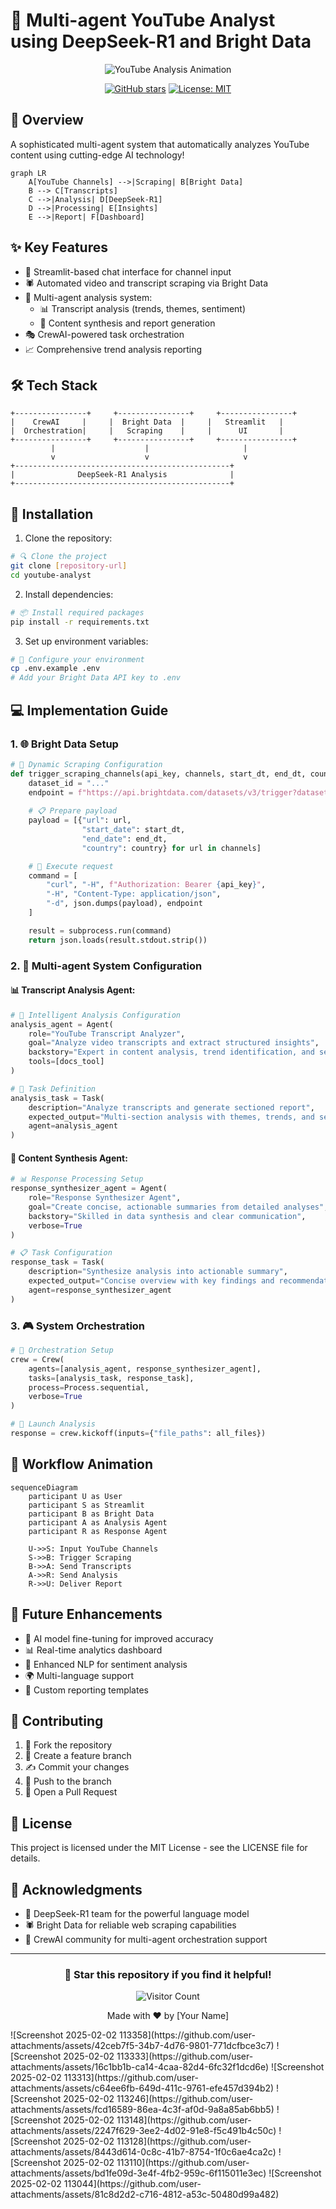 # 🤖 Multi-agent YouTube Analyst using DeepSeek-R1 and Bright Data

<div align="center">

![YouTube Analysis Animation](https://raw.githubusercontent.com/your-repo/path/to/youtube-analysis.gif)

[![GitHub stars](https://img.shields.io/github/stars/your-username/youtube-analyst?style=social)](https://github.com/your-username/youtube-analyst)
[![License: MIT](https://img.shields.io/badge/License-MIT-yellow.svg)](https://opensource.org/licenses/MIT)

</div>

## 🎯 Overview
A sophisticated multi-agent system that automatically analyzes YouTube content using cutting-edge AI technology! 

```mermaid
graph LR
    A[YouTube Channels] -->|Scraping| B[Bright Data]
    B --> C[Transcripts]
    C -->|Analysis| D[DeepSeek-R1]
    D -->|Processing| E[Insights]
    E -->|Report| F[Dashboard]
```

## ✨ Key Features
- 🎨 Streamlit-based chat interface for channel input
- 🕷️ Automated video and transcript scraping via Bright Data
- 🧠 Multi-agent analysis system:
  - 📊 Transcript analysis (trends, themes, sentiment)
  - 📝 Content synthesis and report generation
- 🎭 CrewAI-powered task orchestration
- 📈 Comprehensive trend analysis reporting

## 🛠️ Tech Stack
```ascii-art
+----------------+     +----------------+     +----------------+
|    CrewAI     |     |  Bright Data  |     |   Streamlit   |
|  Orchestration|     |   Scraping    |     |      UI       |
+----------------+     +----------------+     +----------------+
         |                    |                     |
         v                    v                     v
+------------------------------------------------+
|              DeepSeek-R1 Analysis              |
+------------------------------------------------+
```

## 🚀 Installation

1. Clone the repository:
```bash
# 🔍 Clone the project
git clone [repository-url]
cd youtube-analyst
```

2. Install dependencies:
```bash
# 📦 Install required packages
pip install -r requirements.txt
```

3. Set up environment variables:
```bash
# 🔐 Configure your environment
cp .env.example .env
# Add your Bright Data API key to .env
```

## 💻 Implementation Guide

### 1. 🌐 Bright Data Setup

```python
# 🔄 Dynamic Scraping Configuration
def trigger_scraping_channels(api_key, channels, start_dt, end_dt, country):
    dataset_id = "..."
    endpoint = f"https://api.brightdata.com/datasets/v3/trigger?dataset_id={dataset_id}&discover_by=url"
    
    # 📋 Prepare payload
    payload = [{"url": url, 
                "start_date": start_dt, 
                "end_date": end_dt, 
                "country": country} for url in channels]

    # 🚀 Execute request
    command = [
        "curl", "-H", f"Authorization: Bearer {api_key}",
        "-H", "Content-Type: application/json",
        "-d", json.dumps(payload), endpoint
    ]

    result = subprocess.run(command)
    return json.loads(result.stdout.strip())
```

### 2. 🤖 Multi-agent System Configuration

#### 📊 Transcript Analysis Agent:
```python
# 🧠 Intelligent Analysis Configuration
analysis_agent = Agent(
    role="YouTube Transcript Analyzer",
    goal="Analyze video transcripts and extract structured insights",
    backstory="Expert in content analysis, trend identification, and sentiment analysis",
    tools=[docs_tool]
)

# 📝 Task Definition
analysis_task = Task(
    description="Analyze transcripts and generate sectioned report",
    expected_output="Multi-section analysis with themes, trends, and sentiment",
    agent=analysis_agent
)
```

#### 🔄 Content Synthesis Agent:
```python
# 📊 Response Processing Setup
response_synthesizer_agent = Agent(
    role="Response Synthesizer Agent",
    goal="Create concise, actionable summaries from detailed analyses",
    backstory="Skilled in data synthesis and clear communication",
    verbose=True
)

# 📋 Task Configuration
response_task = Task(
    description="Synthesize analysis into actionable summary",
    expected_output="Concise overview with key findings and recommendations",
    agent=response_synthesizer_agent
)
```

### 3. 🎮 System Orchestration

```python
# 🔄 Orchestration Setup
crew = Crew(
    agents=[analysis_agent, response_synthesizer_agent],
    tasks=[analysis_task, response_task],
    process=Process.sequential,
    verbose=True
)

# 🚀 Launch Analysis
response = crew.kickoff(inputs={"file_paths": all_files})
```

## 🔄 Workflow Animation

```mermaid
sequenceDiagram
    participant U as User
    participant S as Streamlit
    participant B as Bright Data
    participant A as Analysis Agent
    participant R as Response Agent
    
    U->>S: Input YouTube Channels
    S->>B: Trigger Scraping
    B->>A: Send Transcripts
    A->>R: Send Analysis
    R->>U: Deliver Report
```

## 🚀 Future Enhancements

- 🧠 AI model fine-tuning for improved accuracy
- 📊 Real-time analytics dashboard
- 🎯 Enhanced NLP for sentiment analysis
- 🌍 Multi-language support
- 📝 Custom reporting templates

## 🤝 Contributing

1. 🍴 Fork the repository
2. 🌿 Create a feature branch
3. ✍️ Commit your changes
4. 🚀 Push to the branch
5. 🎯 Open a Pull Request

## 📄 License

This project is licensed under the MIT License - see the LICENSE file for details.

## 👏 Acknowledgments

- 🧠 DeepSeek-R1 team for the powerful language model
- 🕷️ Bright Data for reliable web scraping capabilities
- 🤖 CrewAI community for multi-agent orchestration support

---

<div align="center">

### 🌟 Star this repository if you find it helpful!

![Visitor Count](https://visitor-badge.laobi.icu/badge?page_id=your-username.youtube-analyst)

Made with ❤️ by [Your Name]

</div>
![Screenshot 2025-02-02 113358](https://github.com/user-attachments/assets/42ceb7f5-34b7-4d76-9801-771dcfbce3c7)
![Screenshot 2025-02-02 113333](https://github.com/user-attachments/assets/16c1bb1b-ca14-4caa-82d4-6fc32f1dcd6e)
![Screenshot 2025-02-02 113313](https://github.com/user-attachments/assets/c64ee6fb-649d-411c-9761-efe457d394b2)
![Screenshot 2025-02-02 113246](https://github.com/user-attachments/assets/fcd16589-86ea-4c3f-af0d-9a8a85ab6bb5)
![Screenshot 2025-02-02 113148](https://github.com/user-attachments/assets/2247f629-3ee2-4d02-91e8-f5c491b4c50c)
![Screenshot 2025-02-02 113128](https://github.com/user-attachments/assets/8443d614-0c8c-41b7-8754-1f0c6ae4ca2c)
![Screenshot 2025-02-02 113110](https://github.com/user-attachments/assets/bd1fe09d-3e4f-4fb2-959c-6f115011e3ec)
![Screenshot 2025-02-02 113044](https://github.com/user-attachments/assets/81c8d2d2-c716-4812-a53c-50480d99a482)
